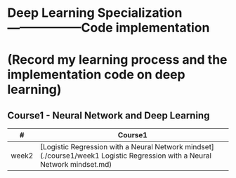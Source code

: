 # Deep Learning Specialization ——————Code implementation
(Record my learning process and the implementation code on deep learning)
========

## Course1 - Neural Network and Deep Learning

| # | Course1 |
|---| ----- |
|week2|[Logistic Regression with a Neural Network mindset](./course1/week1 Logistic Regression with a Neural Network mindset.md)|

